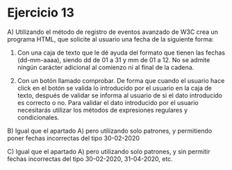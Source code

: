 # Ejercicio 13

A)  Utilizando el método de registro de eventos avanzado de W3C crea un programa HTML, que solicite al usuario una fecha de la siguiente forma:

1.	Con una caja de texto que le dé ayuda del formato que tienen las fechas (dd-mm-aaaa), siendo dd de 01 a 31 y mm de 01 a 12. No se admite ningún carácter adicional al comienzo ni al final de la cadena.

2.	Con un botón llamado comprobar. De forma que cuando el usuario hace click en el botón se valida lo introducido por el usuario en la caja de texto, después de validar se informa al usuario de si el dato introducido es correcto o no. 
Para validar el dato introducido por el usuario necesitarás utilizar los métodos de expresiones regulares y condicionales.

B) Igual que el apartado A) pero utilizando solo patrones, y permitiendo poner fechas incorrectas del tipo 30-02-2020

C) Igual que el apartado A) pero utilizando solo patrones, y sin permitir fechas incorrectas del tipo 30-02-2020, 31-04-2020, etc.
